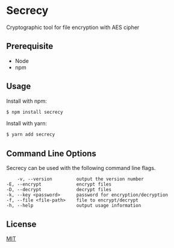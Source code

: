 # Secrecy
Cryptographic tool for file encryption with AES cipher

## Prerequisite

* Node
* npm

## Usage

Install with npm:

```bash
$ npm install secrecy
```

Install with yarn:

```bash
$ yarn add secrecy
```

## Command Line Options

Secrecy can be used with the following command line flags.

        -v, --version         output the version number
    -E, --encrypt             encrypt files
    -D, --decrypt             decrypt files
    -k, --key <password>      password for encryption/decryption
    -f, --file <file-path>    file to encrypt/decrypt
    -h, --help                output usage information

## License

[MIT](LICENSE)
